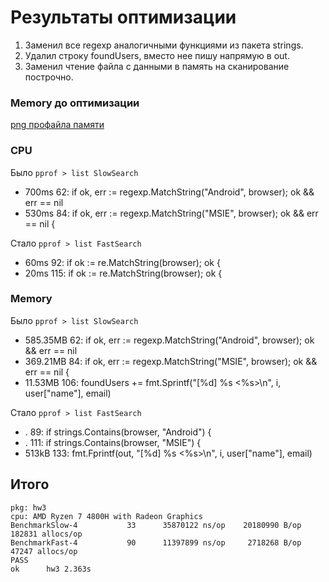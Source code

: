 
# Результаты оптимизации

1. Заменил все regexp аналогичными функциями из пакета strings.
2. Удалил строку foundUsers, вместо нее пишу напрямую в out.
3. Заменил чтение файла с данными в память на сканирование построчно.

### Memory до оптимизации

[png профайла памяти](profile_mem.png)


### CPU

Было `pprof > list SlowSearch`

- 700ms     62:			if ok, err := regexp.MatchString("Android", browser); ok && err == nil
- 530ms     84:			if ok, err := regexp.MatchString("MSIE", browser); ok && err == nil {
  
Стало `pprof > list FastSearch`

- 60ms     92:			if ok := re.MatchString(browser); ok {
- 20ms    115:			if ok := re.MatchString(browser); ok {

### Memory

Было `pprof > list SlowSearch`

- 585.35MB     62:			if ok, err := regexp.MatchString("Android", browser); ok && err == nil
- 369.21MB     84:			if ok, err := regexp.MatchString("MSIE", browser); ok && err == nil {
- 11.53MB    106:		foundUsers += fmt.Sprintf("[%d] %s <%s>\n", i, user["name"], email)

Стало `pprof > list FastSearch`

- .     89:			if strings.Contains(browser, "Android") {
- .    111:			if strings.Contains(browser, "MSIE") {
- 513kB    133:		fmt.Fprintf(out, "[%d] %s <%s>\n", i, user["name"], email)

## Итого

```
pkg: hw3
cpu: AMD Ryzen 7 4800H with Radeon Graphics         
BenchmarkSlow-4   	      33	  35870122 ns/op	20180990 B/op	  182831 allocs/op
BenchmarkFast-4   	      90	  11397899 ns/op	 2718268 B/op	   47247 allocs/op
PASS
ok  	hw3	2.363s
```